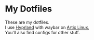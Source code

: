 # My Dotfiles
These are my dotfiles.  
I use  [Hyprland](https://www.hyprland.org) with waybar on [Artix Linux](https://www.artixlinux.org),  
You'll also find configs for other stuff.
